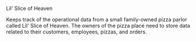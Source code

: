 Lil’ Slice of Heaven

Keeps track of the operational data from a small family-owned pizza parlor called Lil’ Slice of Heaven. The owners of the pizza place need to store data related to their customers, employees, pizzas, and orders.
